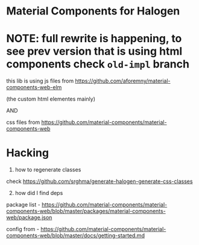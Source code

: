 # Material Components for Halogen

# NOTE: full rewrite is happening, to see prev version that is using html components check `old-impl` branch

this lib is using js files from https://github.com/aforemny/material-components-web-elm

(the custom html elementes mainly)

AND

css files from https://github.com/material-components/material-components-web

# Hacking

1. how to regenerate classes

check https://github.com/srghma/generate-halogen-generate-css-classes

2. how did I find deps

package list - https://github.com/material-components/material-components-web/blob/master/packages/material-components-web/package.json

config from - https://github.com/material-components/material-components-web/blob/master/docs/getting-started.md
